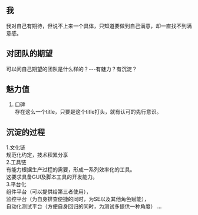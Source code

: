 
## 我
我对自己有期待，但说不上来一个具体，只知道要做到自己满意，却一直找不到满意感。        

## 对团队的期望   
可以问自己期望的团队是什么样的？---有魅力？有沉淀？               
## 魅力值
1. 口碑          
存在这么一个title，只要是这个title打头，就有认可的先行意识。        

## 沉淀的过程        
1.文化链    
规范化约定，技术积累分享                          
2.工具链  
有能力根据生产过程的需要，形成一系列效率化的工具。     
这要求具备GUI及脚本工具的开发能力。     
3.平台化   
组件平台（可以提供给第三者使用），        
监控平台（为自身排查便捷的同时，为SE以及其他角色赋能），        
自动化测试平台（方便自身回归的同时，为测试多提供一种角度） 
...    
   
   